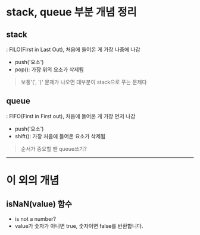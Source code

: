 # stack, queue 부분 개념 정리
## stack
: FILO(First in Last Out), 처음에 들어온 게 가장 나중에 나감
- push('요소')
- pop(): 가장 위의 요소가 삭제됨

> 보통'(', ')' 문제가 나오면 대부분이 stack으로 푸는 문제다

## queue
: FIFO(First in First out), 처음에 들어온 게 가장 먼저 나감
- push('요소')
- shift(): 가장 처음에 들어온 요소가 삭제됨

> 순서가 중요할 땐 queue쓰기? 

---
# 이 외의 개념
## isNaN(value) 함수
- is not a number?
- value가 숫자가 아니면 true, 숫자이면 false를 반환합니다.

